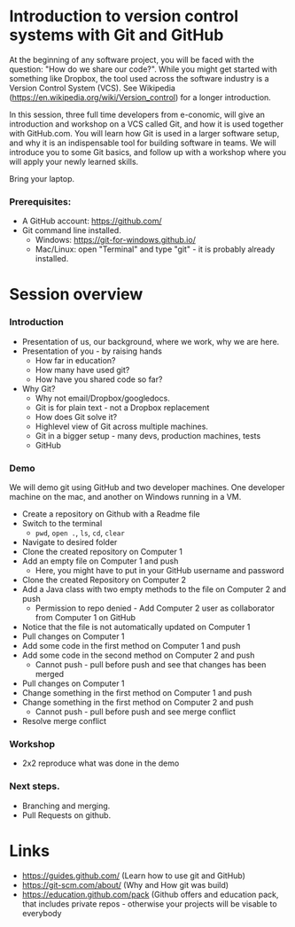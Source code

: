 # Introduction to version control systems with Git and GitHub

At the beginning of any software project, you will be faced with the question:
"How do we share our code?". While you might get started with something like
Dropbox, the tool used across the software industry is a Version Control
System (VCS). See Wikipedia (https://en.wikipedia.org/wiki/Version_control)
for a longer introduction.

In this session, three full time developers from e-conomic, will give an
introduction and workshop on a VCS called Git, and how it is used together
with GitHub.com. You will learn how Git is used in a larger software setup,
and why it is an indispensable tool for building software in teams. We will
introduce you to some Git basics, and follow up with a workshop where you will
apply your newly learned skills.

Bring your laptop.

### Prerequisites:
* A GitHub account: https://github.com/
* Git command line installed.
    * Windows: https://git-for-windows.github.io/
    * Mac/Linux: open "Terminal" and type "git" - it is probably already installed.


# Session overview

### Introduction
* Presentation of us, our background, where we work, why we are here.
* Presentation of you - by raising hands 
   * How far in education?
   * How many have used git?
   * How have you shared code so far?
* Why Git?
    * Why not email/Dropbox/googledocs.
    * Git is for plain text - not a Dropbox replacement
    * How does Git solve it?
    * Highlevel view of Git across multiple machines.
    * Git in a bigger setup - many devs, production machines, tests
    * GitHub

### Demo

We will demo git using GitHub and two developer machines. One developer machine on the mac,
and another on Windows running in a VM.

* Create a repository on Github with a Readme file
* Switch to the terminal
   * `pwd`, `open .`, `ls`, `cd`, `clear`
* Navigate to desired folder
* Clone the created repository on Computer 1
* Add an empty file on Computer 1 and push
   * Here, you might have to put in your GitHub username and password
* Clone the created Repository on Computer 2
* Add a Java class with two empty methods to the file on Computer 2 and push
   * Permission to repo denied - Add Computer 2 user as collaborator from Computer 1 on GitHub
* Notice that the file is not automatically updated on Computer 1
* Pull changes on Computer 1
* Add some code in the first method on Computer 1 and push
* Add some code in the second method on Computer 2 and push
  * Cannot push - pull before push and see that changes has been merged
* Pull changes on Computer 1
* Change something in the first method on Computer 1 and push
* Change something in the first method on Computer 2 and push
  * Cannot push - pull before push and see merge conflict
* Resolve merge conflict


### Workshop
* 2x2 reproduce what was done in the demo

### Next steps.
* Branching and merging.
* Pull Requests on github.


# Links
* https://guides.github.com/ (Learn how to use git and GitHub)
* https://git-scm.com/about/ (Why and How git was build)
* https://education.github.com/pack (Github offers and education pack, that includes private repos - otherwise your projects will be visable to everybody
